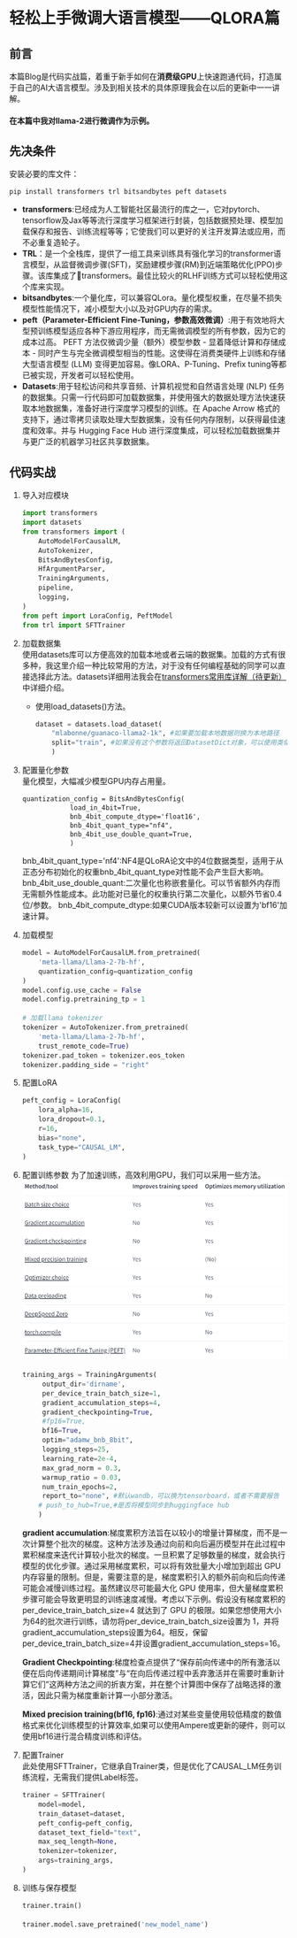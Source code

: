 # 轻松上手微调大语言模型——QLORA篇

## 前言
本篇Blog是代码实战篇，着重于新手如何在**消费级GPU**上快速跑通代码，打造属于自己的AI大语言模型。涉及到相关技术的具体原理我会在以后的更新中一一讲解。  
#### 在本篇中我对llama-2进行微调作为示例。

## 先决条件
安装必要的库文件：
```
pip install transformers trl bitsandbytes peft datasets
```

+ **transformers**:已经成为人工智能社区最流行的库之一，它对pytorch、tensorflow及Jax等等流行深度学习框架进行封装，包括数据预处理、模型加载保存和报告、训练流程等等；它使我们可以更好的关注开发算法或应用，而不必重复造轮子。
+ **TRL**：是一个全栈库，提供了一组工具来训练具有强化学习的transformer语言模型，从监督微调步骤(SFT)，奖励建模步骤(RM)到近端策略优化(PPO)步骤。该库集成了🤗transformers。最佳比较火的RLHF训练方式可以轻松使用这个库来实现。
+ **bitsandbytes**:一个量化库，可以兼容QLora。量化模型权重，在尽量不损失模型性能情况下，减小模型大小以及对GPU内存的需求。
+ **peft（Parameter-Efficient Fine-Tuning，参数高效微调）**:用于有效地将大型预训练模型适应各种下游应用程序，而无需微调模型的所有参数，因为它的成本过高。 PEFT 方法仅微调少量（额外）模型参数 - 显着降低计算和存储成本 - 同时产生与完全微调模型相当的性能。这使得在消费类硬件上训练和存储大型语言模型 (LLM) 变得更加容易。像LORA、P-Tuning、Prefix tuning等都已被实现，开发者可以轻松使用。
+ **Datasets**:用于轻松访问和共享音频、计算机视觉和自然语言处理 (NLP) 任务的数据集。只需一行代码即可加载数据集，并使用强大的数据处理方法快速获取本地数据集，准备好进行深度学习模型的训练。在 Apache Arrow 格式的支持下，通过零拷贝读取处理大型数据集，没有任何内存限制，以获得最佳速度和效率。并与 Hugging Face Hub 进行深度集成，可以轻松加载数据集并与更广泛的机器学习社区共享数据集。

## 代码实战
1. 导入对应模块
    ```python
    import transformers
    import datasets
    from transformers import (
        AutoModelForCausalLM,
        AutoTokenizer,
        BitsAndBytesConfig,
        HfArgumentParser,
        TrainingArguments,
        pipeline,
        logging,
    )
    from peft import LoraConfig, PeftModel
    from trl import SFTTrainer
    ```
2. 加载数据集  
    使用datasets库可以方便高效的加载本地或者云端的数据集。加载的方式有很多种，我这里介绍一种比较常用的方法，对于没有任何编程基础的同学可以直接选择此方法。datasets详细用法我会在[transformers常用库详解（待更新）](#)中详细介绍。
    + 使用load_datasets()方法。  
        ```python
        dataset = datasets.load_dataset(
            "mlabonne/guanaco-llama2-1k", #如果要加载本地数据则换为本地路径
            split="train", #如果没有这个参数将返回DatasetDict对象，可以使用类似字典的方式操作。
            )
        ```
3. 配置量化参数  
    量化模型，大幅减少模型GPU内存占用量。
    ```
    quantization_config = BitsAndBytesConfig(
                load_in_4bit=True,
                bnb_4bit_compute_dtype='float16',
                bnb_4bit_quant_type="nf4",
                bnb_4bit_use_double_quant=True,
                )
    ```
    bnb_4bit_quant_type='nf4':NF4是QLoRA论文中的4位数据类型，适用于从正态分布初始化的权重bnb_4bit_quant_type对性能不会产生巨大影响。
    bnb_4bit_use_double_quant:二次量化也称嵌套量化。可以节省额外内存而无需额外性能成本。此功能对已量化的权重执行第二次量化，以额外节省0.4位/参数。
    bnb_4bit_compute_dtype:如果CUDA版本较新可以设置为'bf16'加速计算。

4. 加载模型
    ```python
    model = AutoModelForCausalLM.from_pretrained(
        'meta-llama/Llama-2-7b-hf',
        quantization_config=quantization_config
    )
    model.config.use_cache = False
    model.config.pretraining_tp = 1

    # 加载llama tokenizer
    tokenizer = AutoTokenizer.from_pretrained(
        'meta-llama/Llama-2-7b-hf',
        trust_remote_code=True)
    tokenizer.pad_token = tokenizer.eos_token
    tokenizer.padding_side = "right"
    ```

5. 配置LoRA
    ```python
    peft_config = LoraConfig(
        lora_alpha=16,
        lora_dropout=0.1,
        r=16,
        bias="none",
        task_type="CAUSAL_LM",
    )
    ```

6. 配置训练参数
    为了加速训练，高效利用GPU，我们可以采用一些方法。
    ![](picture/ftllm.png)

    ```python
    training_args = TrainingArguments(
         output_dir='dirname',
         per_device_train_batch_size=1,
         gradient_accumulation_steps=4,
         gradient_checkpointing=True,
         #fp16=True,
         bf16=True,
         optim="adamw_bnb_8bit",
         logging_steps=25,
         learning_rate=2e-4,
         max_grad_norm = 0.3,
         warmup_ratio = 0.03,
         num_train_epochs=2,
         report_to="none", #默认wandb，可以换为tensorboard，或者不需要报告
        # push_to_hub=True,#是否将模型同步到huggingface hub
        )
    ```
    **gradient accumulation**:梯度累积方法旨在以较小的增量计算梯度，而不是一次计算整个批次的梯度。这种方法涉及通过向前和向后遍历模型并在此过程中累积梯度来迭代计算较小批次的梯度。一旦积累了足够数量的梯度，就会执行模型的优化步骤。通过采用梯度累积，可以将有效批量大小增加到超出 GPU 内存容量的限制。但是，需要注意的是，梯度累积引入的额外前向和后向传递可能会减慢训练过程。虽然建议尽可能最大化 GPU 使用率，但大量梯度累积步骤可能会导致更明显的训练速度减慢。考虑以下示例。假设没有梯度累积的 per_device_train_batch_size=4 就达到了 GPU 的极限。如果您想使用大小为64的批次进行训练，请勿将per_device_train_batch_size设置为 1，并将gradient_accumulation_steps设置为64。相反，保留 per_device_train_batch_size=4并设置gradient_accumulation_steps=16。

    **Gradient Checkpointing**:梯度检查点提供了“保存前向传递中的所有激活以便在后向传递期间计算梯度”与“在向后传递过程中丢弃激活并在需要时重新计算它们”这两种方法之间的折衷方案，并在整个计算图中保存了战略选择的激活，因此只需为梯度重新计算一小部分激活。

    **Mixed precision training(bf16, fp16)**:通过对某些变量使用较低精度的数值格式来优化训练模型的计算效率,如果可以使用Ampere或更新的硬件，则可以使用bf16进行混合精度训练和评估。

7. 配置Trainer  
    此处使用SFTTrainer，它继承自Trainer类，但是优化了CAUSAL_LM任务训练流程，无需我们提供Label标签。
    ```python
    trainer = SFTTrainer(
        model=model,
        train_dataset=dataset,
        peft_config=peft_config,
        dataset_text_field="text",
        max_seq_length=None,
        tokenizer=tokenizer,
        args=training_args,
    )
    ```

8. 训练与保存模型
    ```python
    trainer.train()

    trainer.model.save_pretrained('new_model_name')
    ```